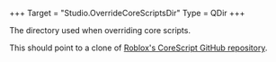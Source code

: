 +++
Target = "Studio.OverrideCoreScriptsDir"
Type = QDir
+++

The directory used when overriding core scripts.This should point to a clone of [Roblox's CoreScript GitHub repository](https://github.com/ROBLOX/Core-Scripts).